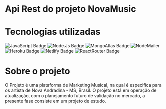 # Api Rest do projeto NovaMusic

# Tecnologias utilizadas 
![JavaScript Badge]( https://img.shields.io/badge/JavaScript-F7DF1E?style=for-the-badge&logo=javascript&logoColor=black)
![Node.Js Badge](https://img.shields.io/badge/Node.js-43853D?style=for-the-badge&logo=node.js&logoColor=white)
![MongoAtlas Badge](https://img.shields.io/badge/MongoDB-4EA94B?style=for-the-badge&logo=mongodb&logoColor=white)
![NodeMailer](https://i1.wp.com/community.nodemailer.com/wp-content/uploads/2015/10/n2-2.png?w=422&ssl=1)
![Heroku Badge](https://img.shields.io/badge/Heroku-430098?style=for-the-badge&logo=heroku&logoColor=white)
![Netlify Badge](https://img.shields.io/badge/Netlify-00C7B7?style=for-the-badge&logo=netlify&logoColor=white)
![ReactRouter Badge](https://img.shields.io/badge/React_Router-CA4245?style=for-the-badge&logo=react-router&logoColor=white)

# Sobre o projeto 

O Projeto é uma plataforma de Marketing Musical, na qual é especifica para os artista de Nova Andradina - MS, Brasil. 
O projeto está em operação de atualização, com o planejamento futuro de validação no mercado, a presente fase consiste em um projeto de estudo.
